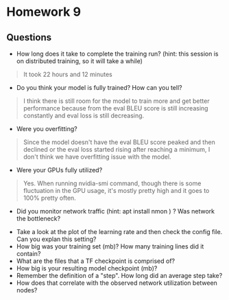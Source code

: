 # Homework 9

## Questions

* How long does it take to complete the training run? (hint: this session is on distributed training, so it will take a while)
> It took 22 hours and 12 minutes
* Do you think your model is fully trained? How can you tell?
> I think there is still room for the model to train more and get better performance because from the eval BLEU score is still increasing constantly and eval loss is still decreasing.
* Were you overfitting?
> Since the model doesn't have the eval BLEU score peaked and then declined or the eval loss started rising after reaching a minimum, I don't think we have overfitting issue with the model. 
* Were your GPUs fully utilized?
> Yes. When running nvidia-smi command, though there is some fluctuation in the GPU usage, it's mostly pretty high and it goes to 100% pretty often.
* Did you monitor network traffic (hint: apt install nmon ) ? Was network the bottleneck?
> 
* Take a look at the plot of the learning rate and then check the config file. Can you explan this setting?
* How big was your training set (mb)? How many training lines did it contain?
* What are the files that a TF checkpoint is comprised of?
* How big is your resulting model checkpoint (mb)?
* Remember the definition of a "step". How long did an average step take?
* How does that correlate with the observed network utilization between nodes?
